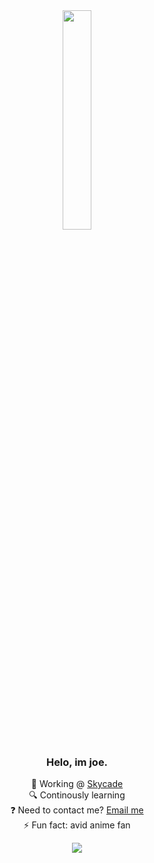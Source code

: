 <div align="center">
<img src="https://camo.githubusercontent.com/e2e3940969a45f9a09942babd34781c1284a33c6aafa1799b970eec382552303/68747470733a2f2f692e70696e696d672e636f6d2f6f726967696e616c732f61382f38622f65392f61383862653966376465623930633365313737396239666434313465613864622e676966" align="center" style="width: 30%" />

  

### <div align="center">Helo, im joe.</div>  
  

🔭 Working @ [Skycade](https://skycade.net)<br>
🔍 Continously learning<br>
❓ Need to contact me? [Email me](mailto:me@hypews.com)  <br>
⚡ Fun fact: avid anime fan<br>

![](https://metrics.lecoq.io/hypewsthedev?template=classic&tweets=1&lines=1&code=1&isocalendar=1&languages=1&people=1&activity=1&isocalendar.duration=half-year&languages.ignored=python%2C%20css&languages.limit=8&languages.sections=most-used&languages.colors=github&languages.threshold=0%25&languages.indepth=false&languages.analysis.timeout=15&languages.categories=markup%2C%20programming&languages.recent.categories=markup%2C%20programming&languages.recent.load=300&languages.recent.days=14&people.limit=24&people.size=28&people.types=followers%2C%20following&people.identicons=false&people.shuffle=false&code.lines=12&code.load=100&code.visibility=all&activity.limit=5&activity.load=300&activity.days=14&activity.filter=all&activity.visibility=all&activity.timestamps=true&tweets.attachments=true&tweets.limit=2&tweets.user=joehosten_&config.timezone=Europe%2FLondon)

</div>
